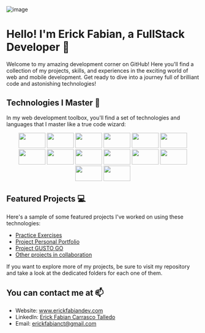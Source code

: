 ![image](https://github.com/erickfabiandev/erickfabiandev/assets/109047392/05f2bbfe-ecea-443f-9f11-95c2f3574d24)

<!DOCTYPE html>
<html lang="es">
<head>
  <meta charset="UTF-8">
  <meta name="viewport" content="width=device-width, initial-scale=1.0">
          
 </head>
<body>
  <h1> Hello! I'm Erick Fabian, a FullStack Developer 👋</h1>
  
  <p>Welcome to my amazing development corner on GitHub! Here you'll find a collection of my projects, skills, and experiences in the exciting world of web and mobile development. Get ready to dive into a journey full of brilliant code and astonishing technologies!</p>

  <h2>Technologies I Master  🚀</h2>

  <p>In my web development toolbox, you'll find a set of technologies and languages that I master like a true code wizard:</p>

  <div align="center">
    <img src="https://cdn.jsdelivr.net/gh/devicons/devicon/icons/css3/css3-original-wordmark.svg" height="40" width="70" />
    <img src="https://cdn.jsdelivr.net/gh/devicons/devicon/icons/sass/sass-original.svg" height="40" width="70" />          
    <img src="https://cdn.jsdelivr.net/gh/devicons/devicon/icons/html5/html5-original-wordmark.svg" height="40" width="70"/>
    <img src="https://cdn.jsdelivr.net/gh/devicons/devicon/icons/javascript/javascript-plain.svg" height="40" width="70"/>
    <img src="https://cdn.jsdelivr.net/gh/devicons/devicon/icons/react/react-original-wordmark.svg" height="40" width="70"/>
    <img src="https://cdn.jsdelivr.net/gh/devicons/devicon/icons/docker/docker-plain-wordmark.svg" height="40" width="70"/>
    <img src="https://cdn.jsdelivr.net/gh/devicons/devicon/icons/nodejs/nodejs-plain-wordmark.svg" height="40" width="70" />
    <img src="https://cdn.jsdelivr.net/gh/devicons/devicon/icons/mysql/mysql-original-wordmark.svg" height="40" width="70" />
    <img src="https://cdn.jsdelivr.net/gh/devicons/devicon/icons/graphql/graphql-plain-wordmark.svg" height="40" width="70" />
    <img src="https://cdn.jsdelivr.net/gh/devicons/devicon/icons/mongodb/mongodb-original-wordmark.svg" height="40" width="70" />    
    <img src="https://cdn.jsdelivr.net/gh/devicons/devicon/icons/git/git-plain-wordmark.svg" height="40" width="70" />
    <img src="https://cdn.jsdelivr.net/gh/devicons/devicon/icons/android/android-original-wordmark.svg" height="40" width="70" />    
    <img src="https://cdn.jsdelivr.net/gh/devicons/devicon/icons/figma/figma-original.svg" height="40" width="70" />    
    <img src="https://cdn.jsdelivr.net/gh/devicons/devicon/icons/postgresql/postgresql-original.svg" height="40" width="70" />
          
          
  </div>

  <h2>Featured Projects  💻</h2>

  <p>Here's a sample of some featured projects I've worked on using these technologies:</p>

  <ul>
    <li><a href="https://github.com/erickfabiandev/practiceExercise">Practice Exercises</a></li>
    <li><a href="https://github.com/erickfabiandev/portafolioProject">Project Personal Portfolio</a></li>
    <li><a href="#">Project GUSTO GO</a></li>
    <li><a href="https://github.com/erickfabiandev/CrudProject-React-Express">Other projects in collaboration</a></li>
  </ul>

  <p>If you want to explore more of my projects, be sure to visit my repository and take a look at the dedicated folders for each one of them.</p>

  <h2>You can contact me at  📫</h2>

  <ul>
    <li>Website: <a href="http://www.erickfabiandev.com">www.erickfabiandev.com</a></li>
    <li>LinkedIn: <a href="https://www.linkedin.com/in/erickfabiandev/">Erick Fabian Carrasco Talledo</a></li>
    <li>Email: <a href="mailto:erickfabianct@gmail.com">erickfabianct@gmail.com</a></li>
  </ul>

</body>
</html>
